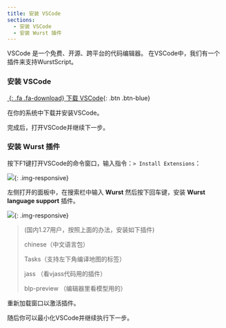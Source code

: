 ```yaml
---
title: 安装 VSCode
sections:
  - 安装 VSCode
  - 安装 Wurst 插件
---
```


VSCode 是一个免费、开源、跨平台的代码编辑器。
在VSCode中，我们有一个插件来支持WurstScript。

### 安装 VSCode

[*&nbsp;*{: .fa .fa-download} 下载 VSCode](https://code.visualstudio.com/){: .btn .btn-blue}

在你的系统中下载并安装VSCode。

完成后，打开VSCode并继续下一步。

### 安装 Wurst 插件

按下F1键打开VSCode的命令窗口，输入指令：`> Install Extensions`：

![](/assets/images/setup/InstallExtensions.png){: .img-responsive}

左侧打开的面板中，在搜索栏中输入 **Wurst** 然后按下回车键，安装 **Wurst language support** 插件。

![](/assets/images/setup/InstallWurstExtension.png){: .img-responsive}

> (国内1.27用户，按照上面的办法，安装如下插件)
>
> chinese（中文语言包）
>
> Tasks（支持左下角编译地图的标签）
>
> jass （看vjass代码用的插件）
>
> blp-preview （编辑器里看模型用的）



重新加载窗口以激活插件。

随后你可以最小化VSCode并继续执行下一步。

